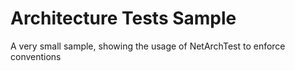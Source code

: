 # Architecture Tests Sample

A very small sample, showing the usage of NetArchTest to enforce conventions
